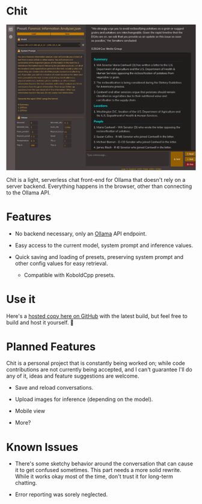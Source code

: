 # Chit

![](docs/screenshot.png)

Chit is a light, serverless chat front-end for Ollama that doesn't rely on a server backend. Everything happens in the browser, other than connecting to the Ollama API.

# Features

-   No backend necessary, only an [Ollama](https://ollama.com/) API endpoint.

-   Easy access to the current model, system prompt and inference values.

-   Quick saving and loading of presets, preserving system prompt and other config values for easy retrieval.
    -   Compatible with KoboldCpp presets.

# Use it

Here's a [hosted copy here on GitHub](https://fortyseven.github.io/chit/) with the latest build, but feel free to build and host it yourself. 🍻

# Planned Features

Chit is a personal project that is constantly being worked on; while code contributions are not currently being accepted, and I can't guarantee I'll do any of it, ideas and feature suggestions are welcome.

-   Save and reload conversations.

-   Upload images for inference (depending on the model).

-   Mobile view

-   More?

# Known Issues

-   There's some sketchy behavior around the conversation that can cause it to get confused sometimes. This part needs a more solid rewrite. While it works okay most of the time, don't trust it for long-term chatting.

-   Error reporting was sorely neglected.
